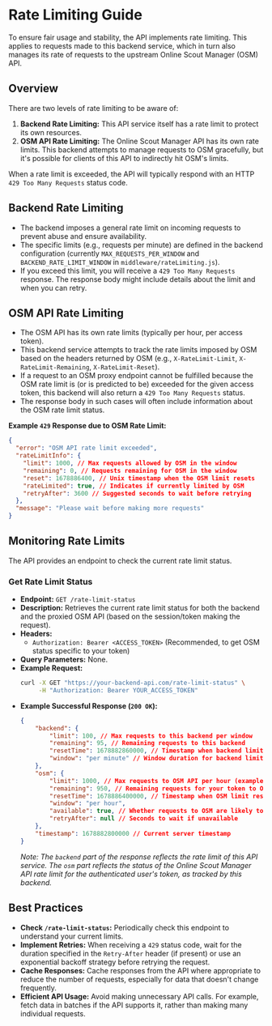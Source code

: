 # Rate Limiting Guide

To ensure fair usage and stability, the API implements rate limiting. This applies to requests made to this backend service, which in turn also manages its rate of requests to the upstream Online Scout Manager (OSM) API.

## Overview

There are two levels of rate limiting to be aware of:

1.  **Backend Rate Limiting:** This API service itself has a rate limit to protect its own resources.
2.  **OSM API Rate Limiting:** The Online Scout Manager API has its own rate limits. This backend attempts to manage requests to OSM gracefully, but it's possible for clients of this API to indirectly hit OSM's limits.

When a rate limit is exceeded, the API will typically respond with an HTTP `429 Too Many Requests` status code.

## Backend Rate Limiting

*   The backend imposes a general rate limit on incoming requests to prevent abuse and ensure availability.
*   The specific limits (e.g., requests per minute) are defined in the backend configuration (currently `MAX_REQUESTS_PER_WINDOW` and `BACKEND_RATE_LIMIT_WINDOW` in `middleware/rateLimiting.js`).
*   If you exceed this limit, you will receive a `429 Too Many Requests` response. The response body might include details about the limit and when you can retry.

## OSM API Rate Limiting

*   The OSM API has its own rate limits (typically per hour, per access token).
*   This backend service attempts to track the rate limits imposed by OSM based on the headers returned by OSM (e.g., `X-RateLimit-Limit`, `X-RateLimit-Remaining`, `X-RateLimit-Reset`).
*   If a request to an OSM proxy endpoint cannot be fulfilled because the OSM rate limit is (or is predicted to be) exceeded for the given access token, this backend will also return a `429 Too Many Requests` status.
*   The response body in such cases will often include information about the OSM rate limit status.

**Example `429` Response due to OSM Rate Limit:**
```json
{
  "error": "OSM API rate limit exceeded",
  "rateLimitInfo": {
    "limit": 1000, // Max requests allowed by OSM in the window
    "remaining": 0, // Requests remaining for OSM in the window
    "reset": 1678886400, // Unix timestamp when the OSM limit resets
    "rateLimited": true, // Indicates if currently limited by OSM
    "retryAfter": 3600 // Suggested seconds to wait before retrying
  },
  "message": "Please wait before making more requests"
}
```

## Monitoring Rate Limits

The API provides an endpoint to check the current rate limit status.

### Get Rate Limit Status

*   **Endpoint:** `GET /rate-limit-status`
*   **Description:** Retrieves the current rate limit status for both the backend and the proxied OSM API (based on the session/token making the request).
*   **Headers:**
    *   `Authorization: Bearer <ACCESS_TOKEN>` (Recommended, to get OSM status specific to your token)
*   **Query Parameters:** None.
*   **Example Request:**
    ```bash
    curl -X GET "https://your-backend-api.com/rate-limit-status" \
         -H "Authorization: Bearer YOUR_ACCESS_TOKEN"
    ```
*   **Example Successful Response (`200 OK`):**
    ```json
    {
        "backend": {
            "limit": 100, // Max requests to this backend per window
            "remaining": 95, // Remaining requests to this backend
            "resetTime": 1678882860000, // Timestamp when backend limit window resets
            "window": "per minute" // Window duration for backend limit
        },
        "osm": {
            "limit": 1000, // Max requests to OSM API per hour (example)
            "remaining": 950, // Remaining requests for your token to OSM
            "resetTime": 1678886400000, // Timestamp when OSM limit resets (for your token)
            "window": "per hour",
            "available": true, // Whether requests to OSM are likely to succeed
            "retryAfter": null // Seconds to wait if unavailable
        },
        "timestamp": 1678882800000 // Current server timestamp
    }
    ```
    *Note: The `backend` part of the response reflects the rate limit of this API service. The `osm` part reflects the status of the Online Scout Manager API rate limit for the authenticated user's token, as tracked by this backend.*

## Best Practices

*   **Check `/rate-limit-status`:** Periodically check this endpoint to understand your current limits.
*   **Implement Retries:** When receiving a `429` status code, wait for the duration specified in the `Retry-After` header (if present) or use an exponential backoff strategy before retrying the request.
*   **Cache Responses:** Cache responses from the API where appropriate to reduce the number of requests, especially for data that doesn't change frequently.
*   **Efficient API Usage:** Avoid making unnecessary API calls. For example, fetch data in batches if the API supports it, rather than making many individual requests.
